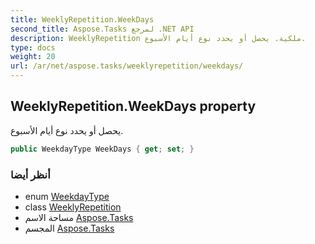 ```yaml
---
title: WeeklyRepetition.WeekDays
second_title: Aspose.Tasks لمرجع .NET API
description: WeeklyRepetition ملكية. يحصل أو يحدد نوع أيام الأسبوع.
type: docs
weight: 20
url: /ar/net/aspose.tasks/weeklyrepetition/weekdays/
---
```

## WeeklyRepetition.WeekDays property

يحصل أو يحدد نوع أيام الأسبوع.

```csharp
public WeekdayType WeekDays { get; set; }
```

### أنظر أيضا

* enum [WeekdayType](../../weekdaytype/)
* class [WeeklyRepetition](../)
* مساحة الاسم [Aspose.Tasks](../../weeklyrepetition/)
* المجسم [Aspose.Tasks](../../../)


